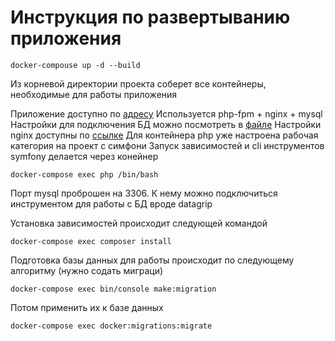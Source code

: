 # Инструкция по развертыванию приложения
``docker-compouse up -d --build``

Из корневой директории проекта соберет
все контейнеры, необходимые для работы приложения

Приложение доступно по [адресу](localhost:8080)
Используется php-fpm + nginx + mysql
Настройки для подключения БД можно посмотреть в [файле](docker-compose.yml)
Настройки nginx доступны по [ссылке](docker/nginx/default.conf)
Для контейнера php уже настроена рабочая категория на проект с симфони
Запуск зависимостей и cli инструментов symfony делается через конейнер

`` docker-compose exec php /bin/bash ``

Порт mysql проброшен на 3306. К нему можно подключиться инструментом
для работы с БД вроде datagrip

Установка зависимостей происходит следующей командой

`` docker-compose exec composer install ``

Подготовка базы данных для работы происходит по следующему алгоритму (нужно 
содать миграци)

``docker-compose exec bin/console make:migration``

Потом применить их к базе данных

`docker-compose exec docker:migrations:migrate`
